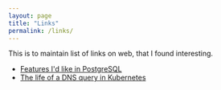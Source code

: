 ```yaml
---
layout: page
title: "Links"
permalink: /links/
---
```


This is to maintain list of links on web, that I found interesting.
- [Features I'd like in PostgreSQL](https://gilslotd.com/blog/features_id_postgresql)
- [The life of a DNS query in Kubernetes](https://www.nslookup.io/learning/the-life-of-a-dns-query-in-kubernetes/?ref=architecture-notes)